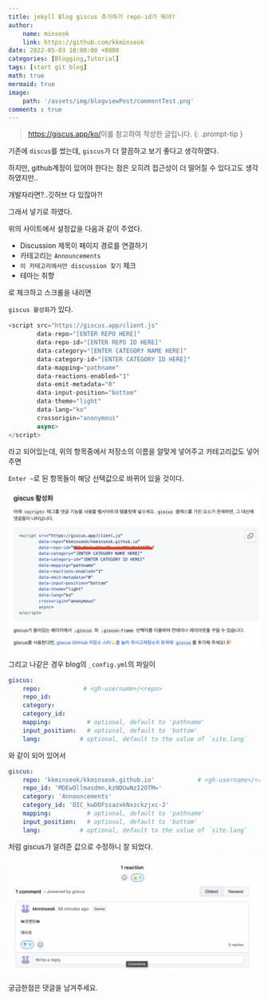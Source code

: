 ```yaml
---
title: jekyll Blog giscus 추가하기 repo-id가 뭐야?
author: 
    name: minseok
    link: https://github.com/kkminseok
date: 2022-05-03 10:00:00 +0800
categories: [Blogging,Tutorial]
tags: [start git blog]
math: true
mermaid: true
image: 
    path: '/assets/img/blogviewPost/commentTest.png'
comments : true
---
```


> <https://giscus.app/ko/>이를 참고하여 작성한 글입니다.
{: .prompt-tip }

기존에 `discus`를 썼는데, `giscus`가 더 깔끔하고 보기 좋다고 생각하였다.

하지만, github계정이 있어야 한다는 점은 오히려 접근성이 더 떨어질 수 있다고도 생각하였지만..

개발자라면?..깃허브 다 있잖아?!

그래서 넣기로 하였다.

위의 사이트에서 설정값을 다음과 같이 주었다.

- Discussion 제목이 페이지 경로를 연결하기
- 카테고리는 `Announcements`
- `이 카테고리에서만 discussion 찾기` 체크
- 테마는 취향

로 체크하고 스크롤을 내리면

`giscus 활성화`가 있다.

```js
<script src="https://giscus.app/client.js"
        data-repo="[ENTER REPO HERE]"
        data-repo-id="[ENTER REPO ID HERE]"
        data-category="[ENTER CATEGORY NAME HERE]"
        data-category-id="[ENTER CATEGORY ID HERE]"
        data-mapping="pathname"
        data-reactions-enabled="1"
        data-emit-metadata="0"
        data-input-position="bottom"
        data-theme="light"
        data-lang="ko"
        crossorigin="anonymous"
        async>
</script>
```

라고 되어있는데, 위의 항목중에서 저장소의 이름을 알맞게 넣어주고 카테고리값도 넣어주면

`Enter ~`로 된 항목들이 해당 선택값으로 바뀌어 있을 것이다.

![](/assets/img/blogviewPost/commentconfig.png)

그리고 나같은 경우 blog의 `_config.yml`의 파일이 

```yaml
giscus:
    repo:            # <gh-username>/<repo>
    repo_id: 
    category: 
    category_id: 
    mapping:          # optional, default to 'pathname'
    input_position:   # optional, default to 'bottom'
    lang:           # optional, default to the value of `site.lang`
```


와 같이 되어 있어서

```yaml
giscus:
    repo: 'kkminseok/kkminseok.github.io'            # <gh-username>/<repo>
    repo_id: 'MDEwOllmasdmn,kzNDUwNzI2OTM='
    category: 'Announcements'
    category_id: 'DIC_kwDOFssazxkNxzckzjxc-J'
    mapping:          # optional, default to 'pathname'
    input_position:   # optional, default to 'bottom'
    lang:           # optional, default to the value of `site.lang`
```

처럼 giscus가 알려준 값으로 수정하니 잘 되었다.

![](/assets/img/blogviewPost/commentTest.png)

궁금한점은 댓글을 남겨주세요.